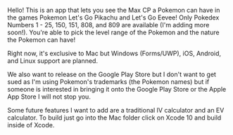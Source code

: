 Hello! This is an app that lets you see the Max CP a Pokemon can have in the games Pokemon Let's Go Pikachu and Let's Go Eevee!
Only Pokedex Numbers 1 - 25, 150, 151, 808, and 809 are available (I'm adding more soon!).
You're able to pick the level range of the Pokemon and the nature the Pokemon can have!

Right now, it's exclusive to Mac but Windows (Forms/UWP), iOS, Android, and Linux support are planned.

We also want to release on the Google Play Store but I don't want to get sued as I'm using Pokemon's trademarks 
(the Pokemon names) but if someone is interested in bringing it onto the Google Play Store or the 
Apple App Store I will not stop you.

Some future features I want to add are a traditional IV calculator and an EV calculator.
To build just go into the Mac folder click on Xcode 10 and build inside of Xcode.
